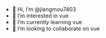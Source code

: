 - 👋 Hi, I’m @jiangmou7403
- 👀 I’m interested in vue
- 🌱 I’m currently learning vue
- 💞️ I’m looking to collaborate on vue
